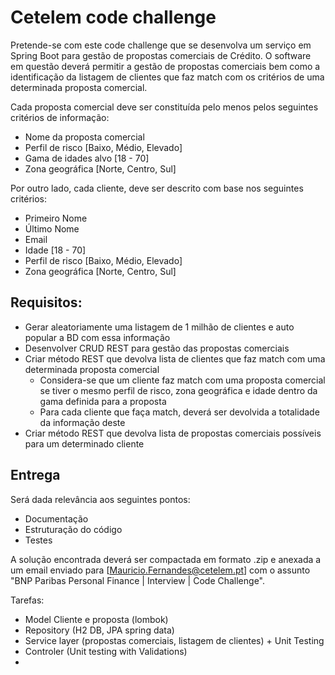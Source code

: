 # Cetelem code challenge

Pretende-se com este code challenge que se desenvolva um serviço em Spring Boot para gestão de propostas comerciais de Crédito. 
O software em questão deverá permitir a gestão de propostas comerciais bem como a identificação da listagem de clientes 
que faz match com os critérios de uma determinada proposta comercial.

Cada proposta comercial deve ser constituída pelo menos pelos seguintes critérios de informação:
* Nome da proposta comercial
* Perfil de risco [Baixo, Médio, Elevado]
* Gama de idades alvo [18 - 70]
* Zona geográfica [Norte, Centro, Sul]

Por outro lado, cada cliente, deve ser descrito com base nos seguintes critérios:
* Primeiro Nome
* Último Nome
* Email
* Idade [18 - 70]
* Perfil de risco [Baixo, Médio, Elevado]
* Zona geográfica [Norte, Centro, Sul]

## Requisitos:
* Gerar aleatoriamente uma listagem de 1 milhão de clientes e auto popular a BD com essa informação
* Desenvolver CRUD REST para gestão das propostas comerciais
* Criar método REST que devolva lista de clientes que faz match com uma determinada proposta comercial
  * Considera-se que um cliente faz match com uma proposta comercial se tiver o mesmo perfil de risco, zona geográfica e idade dentro da gama definida para a proposta
  * Para cada cliente que faça match, deverá ser devolvida a totalidade da informação deste
* Criar método REST que devolva lista de propostas comerciais possíveis para um determinado cliente

## Entrega
Será dada relevância aos seguintes pontos:
  * Documentação
  * Estruturação do código
  * Testes

A solução encontrada deverá ser compactada em formato .zip e anexada a um email enviado para [Mauricio.Fernandes@cetelem.pt] com o assunto "BNP Paribas Personal Finance | Interview | Code Challenge".


Tarefas: 
* Model Cliente e proposta (lombok)
* Repository (H2 DB, JPA spring data)
* Service layer (propostas comerciais, listagem de clientes) + Unit Testing 
* Controler (Unit testing with Validations)
* 